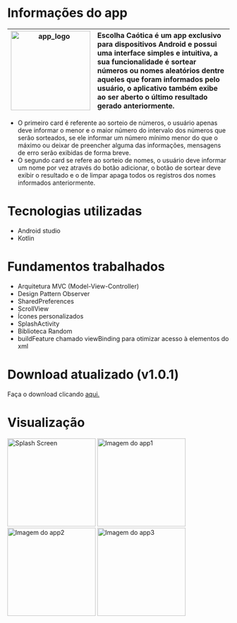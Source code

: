 # Informações do app

| <img src="https://github.com/HugoJordan7/escolha-caotica/assets/116570979/c006d1ee-216c-4f2c-b9d3-2de081ec4405" width="180" alt="app_logo" /> | Escolha Caótica é um app exclusivo para dispositivos Android e possui uma interface simples e intuitiva, a sua funcionalidade é sortear números ou nomes aleatórios dentre aqueles que foram informados pelo usuário, o aplicativo também exibe ao ser aberto o último resultado gerado anteriormente. |
|:---:|:---|

- O primeiro card é referente ao sorteio de números, o usuário apenas deve informar o menor e o maior número do intervalo dos números que serão sorteados, se ele informar um número mínimo menor do que o máximo ou deixar de preencher alguma das informações, mensagens de erro serão exibidas de forma breve. 
- O segundo card se refere ao sorteio de nomes, o usuário deve informar um nome por vez através do botão adicionar, o botão de sortear deve exibir o resultado e o de limpar apaga todos os registros dos nomes informados anteriormente.

# Tecnologias utilizadas
- Android studio
- Kotlin

# Fundamentos trabalhados
- Arquitetura MVC (Model-View-Controller)
- Design Pattern Observer
- SharedPreferences
- ScrollView
- Ícones personalizados
- SplashActivity
- Biblioteca Random
- buildFeature chamado viewBinding para otimizar acesso à elementos do xml

# Download atualizado (v1.0.1)
Faça o download clicando [aqui.](https://github.com/HugoJordan7/escolha-caotica/raw/main/Escolha%20Ca%C3%B3tica.apk)

# Visualização
<img src="https://github.com/HugoJordan7/escolha-caotica/assets/116570979/fc7eff7f-a05f-4ace-9db2-f14f92f05175" width="200" alt="Splash Screen">
<img src="https://github.com/HugoJordan7/escolha-caotica/assets/116570979/1689542a-fbd2-4fc1-8349-3cc297950edf" width="200" alt="Imagem do app1"> 
<img src="https://github.com/HugoJordan7/escolha-caotica/assets/116570979/b884dc94-2042-4367-b9cf-74c340aa0440" width="200" alt="Imagem do app2">
<img src="https://github.com/HugoJordan7/escolha-caotica/assets/116570979/284e462e-a747-4cf0-819d-032ba525df0e" width="200" alt="Imagem do app3"> 
